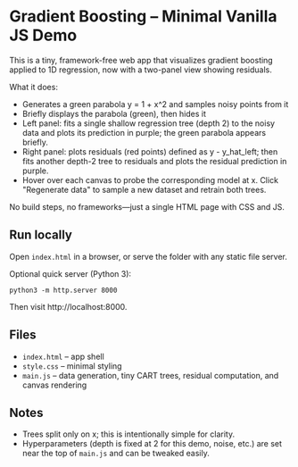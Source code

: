 # Gradient Boosting – Minimal Vanilla JS Demo

This is a tiny, framework-free web app that visualizes gradient boosting applied to 1D regression, now with a two-panel view showing residuals.

What it does:

- Generates a green parabola y = 1 + x^2 and samples noisy points from it
- Briefly displays the parabola (green), then hides it
- Left panel: fits a single shallow regression tree (depth 2) to the noisy data and plots its prediction in purple; the green parabola appears briefly.
- Right panel: plots residuals (red points) defined as y - y_hat_left; then fits another depth-2 tree to residuals and plots the residual prediction in purple.
- Hover over each canvas to probe the corresponding model at x. Click "Regenerate data" to sample a new dataset and retrain both trees.

No build steps, no frameworks—just a single HTML page with CSS and JS.

## Run locally

Open `index.html` in a browser, or serve the folder with any static file server.

Optional quick server (Python 3):

```
python3 -m http.server 8000
```

Then visit http://localhost:8000.

## Files

- `index.html` – app shell
- `style.css` – minimal styling
- `main.js` – data generation, tiny CART trees, residual computation, and canvas rendering

## Notes

- Trees split only on x; this is intentionally simple for clarity.
- Hyperparameters (depth is fixed at 2 for this demo, noise, etc.) are set near the top of `main.js` and can be tweaked easily.
